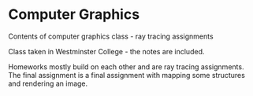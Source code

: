 # Computer Graphics
Contents of computer graphics class - ray tracing assignments

Class taken in Westminster College - the notes are included. 

Homeworks mostly build on each other and are ray tracing assignments. The final assignment is a final assignment with mapping some structures and rendering an image.
